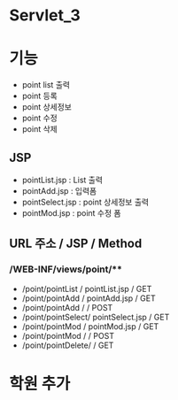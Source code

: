 # Servlet_3
 
 
# 기능
- point list 출력
- point 등록
- point 상세정보
- point 수정
- point 삭제

## JSP
- pointList.jsp		: List 출력
- pointAdd.jsp		: 입력폼
- pointSelect.jsp	: point 상세정보 출력
- pointMod.jsp		: point 수정 폼

## URL 주소			/	JSP				/	Method 
### /WEB-INF/views/point/**
- /point/pointList	/	pointList.jsp	/	GET
- /point/pointAdd	/	pointAdd.jsp	/	GET
- /point/pointAdd	/					/	POST
- /point/pointSelect/	pointSelect.jsp	/	GET
- /point/pointMod	/	pointMod.jsp	/	GET
- /point/pointMod	/					/	POST
- /point/pointDelete/					/	GET

# 학원 추가